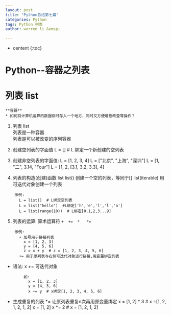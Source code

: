 ```yaml
---
layout: post
title: "Python总结第七篇"
categories: Python
tags: Python 列表
author: worren li &emsp;

---
```


* centent
{:toc}

# Python--容器之列表
# 列表 list
    **容器**  
    * 如何将计算机运算的数据临时存入一个地方，同时又方便增删改查等操作？  

1. 列表 list  
    列表是一种容器  
    列表是可以被改变的序列容器  

2. 创建空列表的字面值
    L = []  # L 绑定一个新创建的空列表

3. 创建非空列表的字面值:
    L = [1, 2, 3, 4]
    L = ["北京", "上海", "深圳"]
    L = [1, "二", 3.14, "Four"]
    L = [1, 2, [3.1, 3.2, 3.3], 4]

4. 列表的构造(创建)函数 list
    list()         创建一个空的列表，等同于[]
    list(iterable)  用可迭代对象创建一个列表
```
    示例:
      L = list()  # L绑定空列表
      L = list("hello")  #L绑定['h','e','l','l','o']
      L = list(range(10))  # L绑定[0,1,2,3...9]
```
5. 列表的运算:
    算术运算符
     `+  +=  *   *=`
```
    示例:
      + 加号用于拼接列表
        x = [1, 2, 3]
        y = [4, 5, 6]
        z = x + y  # z = [1, 2, 3, 4, 5, 6]
      += 用于原列表与右侧可迭代对象进行拼接,用变量绑定列表
```
* 语法:
   x += 可迭代对象
```
        如:
          x = [1, 2, 3]
          y = [4, 5, 6]
          x += y  # x绑定[1, 2, 3, 4, 5, 6]
```
* 生成重复的列表
*=  让原列表重复n次再用原变量绑定
    x = [1, 2] * 3  # x =[1, 2, 1, 2, 1, 2]
    x = [1, 2]
    x *= 2  # x = [1, 2, 1, 2]